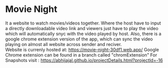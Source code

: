 # Movie Night
 It a website to watch movies/videos together. Where the host have to input a directly downloadable video link and viewers just have to play the video which will automatically snyc with the video played by host.
 Also, there is a google chrome extension version of the app, which can sync the video playing on almost all website across sender and reciver.  
 Website is currenly hosted at: https://movie-night-30df1.web.app/
 Google Chrome extension can be found in a branch called "chromExtension"
 For Snapshots visit : https://abhijajal.github.io/projectDetails.html?projectId=-16
 

